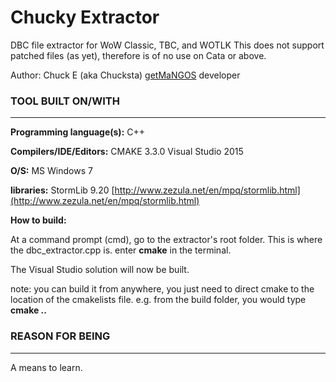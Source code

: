 # Chucky Extractor

DBC file extractor for WoW Classic, TBC, and WOTLK
This does not support patched files (as yet), therefore is of no use on Cata or above.

Author: Chuck E (aka Chucksta)
[getMaNGOS](https://www.getmangos.eu) developer

### TOOL BUILT ON/WITH
---------------

**Programming language(s):**
C++

**Compilers/IDE/Editors:** 
CMAKE 3.3.0
Visual Studio 2015


**O/S:** 
MS Windows 7

**libraries:**
StormLib 9.20
[http://www.zezula.net/en/mpq/stormlib.html](http://www.zezula.net/en/mpq/stormlib.html)

**How to build:**

At a command prompt (cmd), go to the extractor's root folder. This is where the dbc_extractor.cpp is.
enter **cmake** in the terminal.

The Visual Studio solution will now be built.

note: you can build it from anywhere, you just need to direct cmake to the location of the cmakelists file.
e.g. from the build folder, you would type
**cmake ..**

### REASON FOR BEING
---------------
A means to learn.